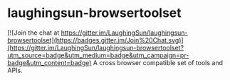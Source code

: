 # laughingsun-browsertoolset

[![Join the chat at https://gitter.im/LaughingSun/laughingsun-browsertoolset](https://badges.gitter.im/Join%20Chat.svg)](https://gitter.im/LaughingSun/laughingsun-browsertoolset?utm_source=badge&utm_medium=badge&utm_campaign=pr-badge&utm_content=badge)
A cross browser compatible set of tools and APIs.
